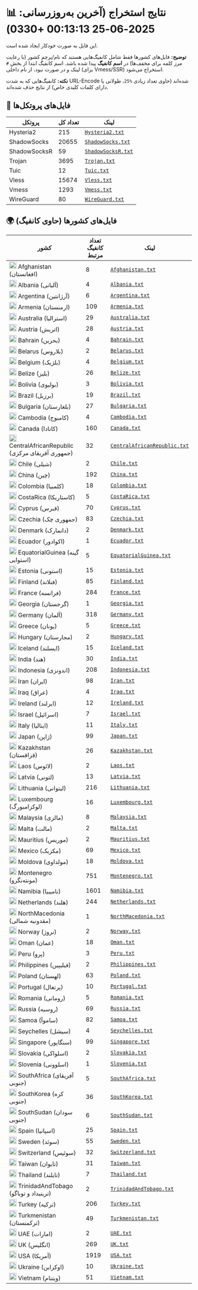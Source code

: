 # 📊 نتایج استخراج (آخرین به‌روزرسانی: 2025-06-25 00:13:13 +0330)

این فایل به صورت خودکار ایجاد شده است.

**توضیح:** فایل‌های کشورها فقط شامل کانفیگ‌هایی هستند که نام/پرچم کشور (با رعایت مرز کلمه برای مخفف‌ها) در **اسم کانفیگ** پیدا شده باشد. اسم کانفیگ ابتدا از بخش `#` لینک و در صورت نبود، از نام داخلی (برای Vmess/SSR) استخراج می‌شود.

**نکته:** کانفیگ‌هایی که به شدت URL-Encode شده‌اند (حاوی تعداد زیادی `%25`، طولانی یا دارای کلمات کلیدی خاص) از نتایج حذف شده‌اند.

## 📁 فایل‌های پروتکل‌ها

| پروتکل | تعداد کل | لینک |
|---|---|---|
| Hysteria2 | 215 | [`Hysteria2.txt`](https://raw.githubusercontent.com/miladtahanian/V2RayScrapeByCountry/refs/heads/main/output_configs/Hysteria2.txt) |
| ShadowSocks | 20655 | [`ShadowSocks.txt`](https://raw.githubusercontent.com/miladtahanian/V2RayScrapeByCountry/refs/heads/main/output_configs/ShadowSocks.txt) |
| ShadowSocksR | 59 | [`ShadowSocksR.txt`](https://raw.githubusercontent.com/miladtahanian/V2RayScrapeByCountry/refs/heads/main/output_configs/ShadowSocksR.txt) |
| Trojan | 3695 | [`Trojan.txt`](https://raw.githubusercontent.com/miladtahanian/V2RayScrapeByCountry/refs/heads/main/output_configs/Trojan.txt) |
| Tuic | 12 | [`Tuic.txt`](https://raw.githubusercontent.com/miladtahanian/V2RayScrapeByCountry/refs/heads/main/output_configs/Tuic.txt) |
| Vless | 15674 | [`Vless.txt`](https://raw.githubusercontent.com/miladtahanian/V2RayScrapeByCountry/refs/heads/main/output_configs/Vless.txt) |
| Vmess | 1293 | [`Vmess.txt`](https://raw.githubusercontent.com/miladtahanian/V2RayScrapeByCountry/refs/heads/main/output_configs/Vmess.txt) |
| WireGuard | 80 | [`WireGuard.txt`](https://raw.githubusercontent.com/miladtahanian/V2RayScrapeByCountry/refs/heads/main/output_configs/WireGuard.txt) |

## 🌍 فایل‌های کشورها (حاوی کانفیگ)

| کشور | تعداد کانفیگ مرتبط | لینک |
|---|---|---|
| <img src="https://flagcdn.com/w20/af.png" width="20" alt="Afghanistan flag"> Afghanistan (افغانستان) | 8 | [`Afghanistan.txt`](https://raw.githubusercontent.com/miladtahanian/V2RayScrapeByCountry/refs/heads/main/output_configs/Afghanistan.txt) |
| <img src="https://flagcdn.com/w20/al.png" width="20" alt="Albania flag"> Albania (آلبانی) | 4 | [`Albania.txt`](https://raw.githubusercontent.com/miladtahanian/V2RayScrapeByCountry/refs/heads/main/output_configs/Albania.txt) |
| <img src="https://flagcdn.com/w20/ar.png" width="20" alt="Argentina flag"> Argentina (آرژانتین) | 6 | [`Argentina.txt`](https://raw.githubusercontent.com/miladtahanian/V2RayScrapeByCountry/refs/heads/main/output_configs/Argentina.txt) |
| <img src="https://flagcdn.com/w20/am.png" width="20" alt="Armenia flag"> Armenia (ارمنستان) | 109 | [`Armenia.txt`](https://raw.githubusercontent.com/miladtahanian/V2RayScrapeByCountry/refs/heads/main/output_configs/Armenia.txt) |
| <img src="https://flagcdn.com/w20/au.png" width="20" alt="Australia flag"> Australia (استرالیا) | 29 | [`Australia.txt`](https://raw.githubusercontent.com/miladtahanian/V2RayScrapeByCountry/refs/heads/main/output_configs/Australia.txt) |
| <img src="https://flagcdn.com/w20/at.png" width="20" alt="Austria flag"> Austria (اتریش) | 28 | [`Austria.txt`](https://raw.githubusercontent.com/miladtahanian/V2RayScrapeByCountry/refs/heads/main/output_configs/Austria.txt) |
| <img src="https://flagcdn.com/w20/bh.png" width="20" alt="Bahrain flag"> Bahrain (بحرین) | 4 | [`Bahrain.txt`](https://raw.githubusercontent.com/miladtahanian/V2RayScrapeByCountry/refs/heads/main/output_configs/Bahrain.txt) |
| <img src="https://flagcdn.com/w20/by.png" width="20" alt="Belarus flag"> Belarus (بلاروس) | 2 | [`Belarus.txt`](https://raw.githubusercontent.com/miladtahanian/V2RayScrapeByCountry/refs/heads/main/output_configs/Belarus.txt) |
| <img src="https://flagcdn.com/w20/be.png" width="20" alt="Belgium flag"> Belgium (بلژیک) | 4 | [`Belgium.txt`](https://raw.githubusercontent.com/miladtahanian/V2RayScrapeByCountry/refs/heads/main/output_configs/Belgium.txt) |
| <img src="https://flagcdn.com/w20/bz.png" width="20" alt="Belize flag"> Belize (بلیز) | 26 | [`Belize.txt`](https://raw.githubusercontent.com/miladtahanian/V2RayScrapeByCountry/refs/heads/main/output_configs/Belize.txt) |
| <img src="https://flagcdn.com/w20/bo.png" width="20" alt="Bolivia flag"> Bolivia (بولیوی) | 3 | [`Bolivia.txt`](https://raw.githubusercontent.com/miladtahanian/V2RayScrapeByCountry/refs/heads/main/output_configs/Bolivia.txt) |
| <img src="https://flagcdn.com/w20/br.png" width="20" alt="Brazil flag"> Brazil (برزیل) | 19 | [`Brazil.txt`](https://raw.githubusercontent.com/miladtahanian/V2RayScrapeByCountry/refs/heads/main/output_configs/Brazil.txt) |
| <img src="https://flagcdn.com/w20/bg.png" width="20" alt="Bulgaria flag"> Bulgaria (بلغارستان) | 27 | [`Bulgaria.txt`](https://raw.githubusercontent.com/miladtahanian/V2RayScrapeByCountry/refs/heads/main/output_configs/Bulgaria.txt) |
| <img src="https://flagcdn.com/w20/kh.png" width="20" alt="Cambodia flag"> Cambodia (کامبوج) | 4 | [`Cambodia.txt`](https://raw.githubusercontent.com/miladtahanian/V2RayScrapeByCountry/refs/heads/main/output_configs/Cambodia.txt) |
| <img src="https://flagcdn.com/w20/ca.png" width="20" alt="Canada flag"> Canada (کانادا) | 160 | [`Canada.txt`](https://raw.githubusercontent.com/miladtahanian/V2RayScrapeByCountry/refs/heads/main/output_configs/Canada.txt) |
| <img src="https://flagcdn.com/w20/cf.png" width="20" alt="CentralAfricanRepublic flag"> CentralAfricanRepublic (جمهوری آفریقای مرکزی) | 32 | [`CentralAfricanRepublic.txt`](https://raw.githubusercontent.com/miladtahanian/V2RayScrapeByCountry/refs/heads/main/output_configs/CentralAfricanRepublic.txt) |
| <img src="https://flagcdn.com/w20/cl.png" width="20" alt="Chile flag"> Chile (شیلی) | 2 | [`Chile.txt`](https://raw.githubusercontent.com/miladtahanian/V2RayScrapeByCountry/refs/heads/main/output_configs/Chile.txt) |
| <img src="https://flagcdn.com/w20/cn.png" width="20" alt="China flag"> China (چین) | 192 | [`China.txt`](https://raw.githubusercontent.com/miladtahanian/V2RayScrapeByCountry/refs/heads/main/output_configs/China.txt) |
| <img src="https://flagcdn.com/w20/co.png" width="20" alt="Colombia flag"> Colombia (کلمبیا) | 18 | [`Colombia.txt`](https://raw.githubusercontent.com/miladtahanian/V2RayScrapeByCountry/refs/heads/main/output_configs/Colombia.txt) |
| <img src="https://flagcdn.com/w20/cr.png" width="20" alt="CostaRica flag"> CostaRica (کاستاریکا) | 5 | [`CostaRica.txt`](https://raw.githubusercontent.com/miladtahanian/V2RayScrapeByCountry/refs/heads/main/output_configs/CostaRica.txt) |
| <img src="https://flagcdn.com/w20/cy.png" width="20" alt="Cyprus flag"> Cyprus (قبرس) | 70 | [`Cyprus.txt`](https://raw.githubusercontent.com/miladtahanian/V2RayScrapeByCountry/refs/heads/main/output_configs/Cyprus.txt) |
| <img src="https://flagcdn.com/w20/cz.png" width="20" alt="Czechia flag"> Czechia (جمهوری چک) | 83 | [`Czechia.txt`](https://raw.githubusercontent.com/miladtahanian/V2RayScrapeByCountry/refs/heads/main/output_configs/Czechia.txt) |
| <img src="https://flagcdn.com/w20/dk.png" width="20" alt="Denmark flag"> Denmark (دانمارک) | 2 | [`Denmark.txt`](https://raw.githubusercontent.com/miladtahanian/V2RayScrapeByCountry/refs/heads/main/output_configs/Denmark.txt) |
| <img src="https://flagcdn.com/w20/ec.png" width="20" alt="Ecuador flag"> Ecuador (اکوادور) | 1 | [`Ecuador.txt`](https://raw.githubusercontent.com/miladtahanian/V2RayScrapeByCountry/refs/heads/main/output_configs/Ecuador.txt) |
| <img src="https://flagcdn.com/w20/gq.png" width="20" alt="EquatorialGuinea flag"> EquatorialGuinea (گینه استوایی) | 5 | [`EquatorialGuinea.txt`](https://raw.githubusercontent.com/miladtahanian/V2RayScrapeByCountry/refs/heads/main/output_configs/EquatorialGuinea.txt) |
| <img src="https://flagcdn.com/w20/ee.png" width="20" alt="Estonia flag"> Estonia (استونی) | 15 | [`Estonia.txt`](https://raw.githubusercontent.com/miladtahanian/V2RayScrapeByCountry/refs/heads/main/output_configs/Estonia.txt) |
| <img src="https://flagcdn.com/w20/fi.png" width="20" alt="Finland flag"> Finland (فنلاند) | 85 | [`Finland.txt`](https://raw.githubusercontent.com/miladtahanian/V2RayScrapeByCountry/refs/heads/main/output_configs/Finland.txt) |
| <img src="https://flagcdn.com/w20/fr.png" width="20" alt="France flag"> France (فرانسه) | 284 | [`France.txt`](https://raw.githubusercontent.com/miladtahanian/V2RayScrapeByCountry/refs/heads/main/output_configs/France.txt) |
| <img src="https://flagcdn.com/w20/ge.png" width="20" alt="Georgia flag"> Georgia (گرجستان) | 1 | [`Georgia.txt`](https://raw.githubusercontent.com/miladtahanian/V2RayScrapeByCountry/refs/heads/main/output_configs/Georgia.txt) |
| <img src="https://flagcdn.com/w20/de.png" width="20" alt="Germany flag"> Germany (آلمان) | 318 | [`Germany.txt`](https://raw.githubusercontent.com/miladtahanian/V2RayScrapeByCountry/refs/heads/main/output_configs/Germany.txt) |
| <img src="https://flagcdn.com/w20/gr.png" width="20" alt="Greece flag"> Greece (یونان) | 5 | [`Greece.txt`](https://raw.githubusercontent.com/miladtahanian/V2RayScrapeByCountry/refs/heads/main/output_configs/Greece.txt) |
| <img src="https://flagcdn.com/w20/hu.png" width="20" alt="Hungary flag"> Hungary (مجارستان) | 2 | [`Hungary.txt`](https://raw.githubusercontent.com/miladtahanian/V2RayScrapeByCountry/refs/heads/main/output_configs/Hungary.txt) |
| <img src="https://flagcdn.com/w20/is.png" width="20" alt="Iceland flag"> Iceland (ایسلند) | 15 | [`Iceland.txt`](https://raw.githubusercontent.com/miladtahanian/V2RayScrapeByCountry/refs/heads/main/output_configs/Iceland.txt) |
| <img src="https://flagcdn.com/w20/in.png" width="20" alt="India flag"> India (هند) | 30 | [`India.txt`](https://raw.githubusercontent.com/miladtahanian/V2RayScrapeByCountry/refs/heads/main/output_configs/India.txt) |
| <img src="https://flagcdn.com/w20/id.png" width="20" alt="Indonesia flag"> Indonesia (اندونزی) | 208 | [`Indonesia.txt`](https://raw.githubusercontent.com/miladtahanian/V2RayScrapeByCountry/refs/heads/main/output_configs/Indonesia.txt) |
| <img src="https://flagcdn.com/w20/ir.png" width="20" alt="Iran flag"> Iran (ایران) | 98 | [`Iran.txt`](https://raw.githubusercontent.com/miladtahanian/V2RayScrapeByCountry/refs/heads/main/output_configs/Iran.txt) |
| <img src="https://flagcdn.com/w20/iq.png" width="20" alt="Iraq flag"> Iraq (عراق) | 4 | [`Iraq.txt`](https://raw.githubusercontent.com/miladtahanian/V2RayScrapeByCountry/refs/heads/main/output_configs/Iraq.txt) |
| <img src="https://flagcdn.com/w20/ie.png" width="20" alt="Ireland flag"> Ireland (ایرلند) | 12 | [`Ireland.txt`](https://raw.githubusercontent.com/miladtahanian/V2RayScrapeByCountry/refs/heads/main/output_configs/Ireland.txt) |
| <img src="https://flagcdn.com/w20/il.png" width="20" alt="Israel flag"> Israel (اسرائیل) | 7 | [`Israel.txt`](https://raw.githubusercontent.com/miladtahanian/V2RayScrapeByCountry/refs/heads/main/output_configs/Israel.txt) |
| <img src="https://flagcdn.com/w20/it.png" width="20" alt="Italy flag"> Italy (ایتالیا) | 11 | [`Italy.txt`](https://raw.githubusercontent.com/miladtahanian/V2RayScrapeByCountry/refs/heads/main/output_configs/Italy.txt) |
| <img src="https://flagcdn.com/w20/jp.png" width="20" alt="Japan flag"> Japan (ژاپن) | 99 | [`Japan.txt`](https://raw.githubusercontent.com/miladtahanian/V2RayScrapeByCountry/refs/heads/main/output_configs/Japan.txt) |
| <img src="https://flagcdn.com/w20/kz.png" width="20" alt="Kazakhstan flag"> Kazakhstan (قزاقستان) | 26 | [`Kazakhstan.txt`](https://raw.githubusercontent.com/miladtahanian/V2RayScrapeByCountry/refs/heads/main/output_configs/Kazakhstan.txt) |
| <img src="https://flagcdn.com/w20/la.png" width="20" alt="Laos flag"> Laos (لائوس) | 2 | [`Laos.txt`](https://raw.githubusercontent.com/miladtahanian/V2RayScrapeByCountry/refs/heads/main/output_configs/Laos.txt) |
| <img src="https://flagcdn.com/w20/lv.png" width="20" alt="Latvia flag"> Latvia (لتونی) | 13 | [`Latvia.txt`](https://raw.githubusercontent.com/miladtahanian/V2RayScrapeByCountry/refs/heads/main/output_configs/Latvia.txt) |
| <img src="https://flagcdn.com/w20/lt.png" width="20" alt="Lithuania flag"> Lithuania (لیتوانی) | 216 | [`Lithuania.txt`](https://raw.githubusercontent.com/miladtahanian/V2RayScrapeByCountry/refs/heads/main/output_configs/Lithuania.txt) |
| <img src="https://flagcdn.com/w20/lu.png" width="20" alt="Luxembourg flag"> Luxembourg (لوکزامبورگ) | 16 | [`Luxembourg.txt`](https://raw.githubusercontent.com/miladtahanian/V2RayScrapeByCountry/refs/heads/main/output_configs/Luxembourg.txt) |
| <img src="https://flagcdn.com/w20/my.png" width="20" alt="Malaysia flag"> Malaysia (مالزی) | 8 | [`Malaysia.txt`](https://raw.githubusercontent.com/miladtahanian/V2RayScrapeByCountry/refs/heads/main/output_configs/Malaysia.txt) |
| <img src="https://flagcdn.com/w20/mt.png" width="20" alt="Malta flag"> Malta (مالت) | 2 | [`Malta.txt`](https://raw.githubusercontent.com/miladtahanian/V2RayScrapeByCountry/refs/heads/main/output_configs/Malta.txt) |
| <img src="https://flagcdn.com/w20/mu.png" width="20" alt="Mauritius flag"> Mauritius (موریس) | 2 | [`Mauritius.txt`](https://raw.githubusercontent.com/miladtahanian/V2RayScrapeByCountry/refs/heads/main/output_configs/Mauritius.txt) |
| <img src="https://flagcdn.com/w20/mx.png" width="20" alt="Mexico flag"> Mexico (مکزیک) | 69 | [`Mexico.txt`](https://raw.githubusercontent.com/miladtahanian/V2RayScrapeByCountry/refs/heads/main/output_configs/Mexico.txt) |
| <img src="https://flagcdn.com/w20/md.png" width="20" alt="Moldova flag"> Moldova (مولداوی) | 18 | [`Moldova.txt`](https://raw.githubusercontent.com/miladtahanian/V2RayScrapeByCountry/refs/heads/main/output_configs/Moldova.txt) |
| <img src="https://flagcdn.com/w20/me.png" width="20" alt="Montenegro flag"> Montenegro (مونته‌نگرو) | 751 | [`Montenegro.txt`](https://raw.githubusercontent.com/miladtahanian/V2RayScrapeByCountry/refs/heads/main/output_configs/Montenegro.txt) |
| <img src="https://flagcdn.com/w20/na.png" width="20" alt="Namibia flag"> Namibia (نامیبیا) | 1601 | [`Namibia.txt`](https://raw.githubusercontent.com/miladtahanian/V2RayScrapeByCountry/refs/heads/main/output_configs/Namibia.txt) |
| <img src="https://flagcdn.com/w20/nl.png" width="20" alt="Netherlands flag"> Netherlands (هلند) | 244 | [`Netherlands.txt`](https://raw.githubusercontent.com/miladtahanian/V2RayScrapeByCountry/refs/heads/main/output_configs/Netherlands.txt) |
| <img src="https://flagcdn.com/w20/mk.png" width="20" alt="NorthMacedonia flag"> NorthMacedonia (مقدونیه شمالی) | 1 | [`NorthMacedonia.txt`](https://raw.githubusercontent.com/miladtahanian/V2RayScrapeByCountry/refs/heads/main/output_configs/NorthMacedonia.txt) |
| <img src="https://flagcdn.com/w20/no.png" width="20" alt="Norway flag"> Norway (نروژ) | 2 | [`Norway.txt`](https://raw.githubusercontent.com/miladtahanian/V2RayScrapeByCountry/refs/heads/main/output_configs/Norway.txt) |
| <img src="https://flagcdn.com/w20/om.png" width="20" alt="Oman flag"> Oman (عمان) | 18 | [`Oman.txt`](https://raw.githubusercontent.com/miladtahanian/V2RayScrapeByCountry/refs/heads/main/output_configs/Oman.txt) |
| <img src="https://flagcdn.com/w20/pe.png" width="20" alt="Peru flag"> Peru (پرو) | 3 | [`Peru.txt`](https://raw.githubusercontent.com/miladtahanian/V2RayScrapeByCountry/refs/heads/main/output_configs/Peru.txt) |
| <img src="https://flagcdn.com/w20/ph.png" width="20" alt="Philippines flag"> Philippines (فیلیپین) | 2 | [`Philippines.txt`](https://raw.githubusercontent.com/miladtahanian/V2RayScrapeByCountry/refs/heads/main/output_configs/Philippines.txt) |
| <img src="https://flagcdn.com/w20/pl.png" width="20" alt="Poland flag"> Poland (لهستان) | 63 | [`Poland.txt`](https://raw.githubusercontent.com/miladtahanian/V2RayScrapeByCountry/refs/heads/main/output_configs/Poland.txt) |
| <img src="https://flagcdn.com/w20/pt.png" width="20" alt="Portugal flag"> Portugal (پرتغال) | 10 | [`Portugal.txt`](https://raw.githubusercontent.com/miladtahanian/V2RayScrapeByCountry/refs/heads/main/output_configs/Portugal.txt) |
| <img src="https://flagcdn.com/w20/ro.png" width="20" alt="Romania flag"> Romania (رومانی) | 5 | [`Romania.txt`](https://raw.githubusercontent.com/miladtahanian/V2RayScrapeByCountry/refs/heads/main/output_configs/Romania.txt) |
| <img src="https://flagcdn.com/w20/ru.png" width="20" alt="Russia flag"> Russia (روسیه) | 69 | [`Russia.txt`](https://raw.githubusercontent.com/miladtahanian/V2RayScrapeByCountry/refs/heads/main/output_configs/Russia.txt) |
| <img src="https://flagcdn.com/w20/ws.png" width="20" alt="Samoa flag"> Samoa (ساموآ) | 82 | [`Samoa.txt`](https://raw.githubusercontent.com/miladtahanian/V2RayScrapeByCountry/refs/heads/main/output_configs/Samoa.txt) |
| <img src="https://flagcdn.com/w20/sc.png" width="20" alt="Seychelles flag"> Seychelles (سیشل) | 4 | [`Seychelles.txt`](https://raw.githubusercontent.com/miladtahanian/V2RayScrapeByCountry/refs/heads/main/output_configs/Seychelles.txt) |
| <img src="https://flagcdn.com/w20/sg.png" width="20" alt="Singapore flag"> Singapore (سنگاپور) | 99 | [`Singapore.txt`](https://raw.githubusercontent.com/miladtahanian/V2RayScrapeByCountry/refs/heads/main/output_configs/Singapore.txt) |
| <img src="https://flagcdn.com/w20/sk.png" width="20" alt="Slovakia flag"> Slovakia (اسلواکی) | 2 | [`Slovakia.txt`](https://raw.githubusercontent.com/miladtahanian/V2RayScrapeByCountry/refs/heads/main/output_configs/Slovakia.txt) |
| <img src="https://flagcdn.com/w20/si.png" width="20" alt="Slovenia flag"> Slovenia (اسلوونی) | 1 | [`Slovenia.txt`](https://raw.githubusercontent.com/miladtahanian/V2RayScrapeByCountry/refs/heads/main/output_configs/Slovenia.txt) |
| <img src="https://flagcdn.com/w20/za.png" width="20" alt="SouthAfrica flag"> SouthAfrica (آفریقای جنوبی) | 5 | [`SouthAfrica.txt`](https://raw.githubusercontent.com/miladtahanian/V2RayScrapeByCountry/refs/heads/main/output_configs/SouthAfrica.txt) |
| <img src="https://flagcdn.com/w20/kr.png" width="20" alt="SouthKorea flag"> SouthKorea (کره جنوبی) | 36 | [`SouthKorea.txt`](https://raw.githubusercontent.com/miladtahanian/V2RayScrapeByCountry/refs/heads/main/output_configs/SouthKorea.txt) |
| <img src="https://flagcdn.com/w20/ss.png" width="20" alt="SouthSudan flag"> SouthSudan (سودان جنوبی) | 6 | [`SouthSudan.txt`](https://raw.githubusercontent.com/miladtahanian/V2RayScrapeByCountry/refs/heads/main/output_configs/SouthSudan.txt) |
| <img src="https://flagcdn.com/w20/es.png" width="20" alt="Spain flag"> Spain (اسپانیا) | 25 | [`Spain.txt`](https://raw.githubusercontent.com/miladtahanian/V2RayScrapeByCountry/refs/heads/main/output_configs/Spain.txt) |
| <img src="https://flagcdn.com/w20/se.png" width="20" alt="Sweden flag"> Sweden (سوئد) | 55 | [`Sweden.txt`](https://raw.githubusercontent.com/miladtahanian/V2RayScrapeByCountry/refs/heads/main/output_configs/Sweden.txt) |
| <img src="https://flagcdn.com/w20/ch.png" width="20" alt="Switzerland flag"> Switzerland (سوئیس) | 32 | [`Switzerland.txt`](https://raw.githubusercontent.com/miladtahanian/V2RayScrapeByCountry/refs/heads/main/output_configs/Switzerland.txt) |
| <img src="https://flagcdn.com/w20/tw.png" width="20" alt="Taiwan flag"> Taiwan (تایوان) | 31 | [`Taiwan.txt`](https://raw.githubusercontent.com/miladtahanian/V2RayScrapeByCountry/refs/heads/main/output_configs/Taiwan.txt) |
| <img src="https://flagcdn.com/w20/th.png" width="20" alt="Thailand flag"> Thailand (تایلند) | 7 | [`Thailand.txt`](https://raw.githubusercontent.com/miladtahanian/V2RayScrapeByCountry/refs/heads/main/output_configs/Thailand.txt) |
| <img src="https://flagcdn.com/w20/tt.png" width="20" alt="TrinidadAndTobago flag"> TrinidadAndTobago (ترینیداد و توباگو) | 2 | [`TrinidadAndTobago.txt`](https://raw.githubusercontent.com/miladtahanian/V2RayScrapeByCountry/refs/heads/main/output_configs/TrinidadAndTobago.txt) |
| <img src="https://flagcdn.com/w20/tr.png" width="20" alt="Turkey flag"> Turkey (ترکیه) | 206 | [`Turkey.txt`](https://raw.githubusercontent.com/miladtahanian/V2RayScrapeByCountry/refs/heads/main/output_configs/Turkey.txt) |
| <img src="https://flagcdn.com/w20/tm.png" width="20" alt="Turkmenistan flag"> Turkmenistan (ترکمنستان) | 49 | [`Turkmenistan.txt`](https://raw.githubusercontent.com/miladtahanian/V2RayScrapeByCountry/refs/heads/main/output_configs/Turkmenistan.txt) |
| <img src="https://flagcdn.com/w20/ae.png" width="20" alt="UAE flag"> UAE (امارات) | 2 | [`UAE.txt`](https://raw.githubusercontent.com/miladtahanian/V2RayScrapeByCountry/refs/heads/main/output_configs/UAE.txt) |
| <img src="https://flagcdn.com/w20/gb.png" width="20" alt="UK flag"> UK (انگلیس) | 269 | [`UK.txt`](https://raw.githubusercontent.com/miladtahanian/V2RayScrapeByCountry/refs/heads/main/output_configs/UK.txt) |
| <img src="https://flagcdn.com/w20/us.png" width="20" alt="USA flag"> USA (آمریکا) | 1919 | [`USA.txt`](https://raw.githubusercontent.com/miladtahanian/V2RayScrapeByCountry/refs/heads/main/output_configs/USA.txt) |
| <img src="https://flagcdn.com/w20/ua.png" width="20" alt="Ukraine flag"> Ukraine (اوکراین) | 10 | [`Ukraine.txt`](https://raw.githubusercontent.com/miladtahanian/V2RayScrapeByCountry/refs/heads/main/output_configs/Ukraine.txt) |
| <img src="https://flagcdn.com/w20/vn.png" width="20" alt="Vietnam flag"> Vietnam (ویتنام) | 51 | [`Vietnam.txt`](https://raw.githubusercontent.com/miladtahanian/V2RayScrapeByCountry/refs/heads/main/output_configs/Vietnam.txt) |

